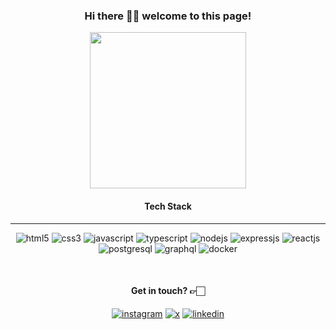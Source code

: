 <h3 align="center">Hi there ✋🏻 welcome to this page!</h4>

<p align="center">
  <img width="250" src="https://readme-typing-svg.demolab.com?font=Ubuntu+Mono&weight=500&size=36&duration=2000&pause=1000&color=33C065&center=true&vCenter=true&width=480&height=240&lines=Software+Engineer;Automation+Specialist;AI+Enthusiast">
</p>

<h4 align="center">Tech Stack</h4>

-----
<p align="center">
  <img src="https://img.icons8.com/?size=36&id=9nmz9TYzN8iO&format=png&color=33c065" alt="html5"/>
  <img src="https://img.icons8.com/?size=36&id=38273&format=png&color=33c065" alt="css3"/>
  <img src="https://img.icons8.com/?size=36&id=39853&format=png&color=33c065" alt="javascript" />
  <img src="https://img.icons8.com/?size=36&id=vMqgHSToxrJR&format=png&color=33c065" alt="typescript" />
  <img src="https://img.icons8.com/?size=36&id=FQlr_bFSqEdG&format=png&color=33c065" alt="nodejs" />
  <img src="https://img.icons8.com/?size=36&id=kg46nzoJrmTR&format=png&color=33c065" alt="expressjs" />
  <img src="https://img.icons8.com/?size=36&id=58811&format=png&color=33c065" alt="reactjs"/>
  <img src="https://img.icons8.com/?size=36&id=25010&format=png&color=33c065" alt="postgresql" />
  <img src="https://img.icons8.com/?size=36&id=lx6cJkVf1gg7&format=png&color=33c065" alt="graphql" />
  <img src="https://img.icons8.com/?size=36&id=22797&format=png&color=33c065" alt="docker" />
</p>

<br>

<h4 align="center">Get in touch? 👉🏻</h4>
<p align="center">
  <a href= "https://instagram.com/knycornelius"><img src="https://img.icons8.com/?size=36&id=32292&format=png&color=33c065" alt="instagram"/></a>
  <a href= "https://x.com/knycornelius"><img src="https://img.icons8.com/?size=36&id=6Fsj3rv2DCmG&format=png&color=33c065" alt="x" /></a>
  <a href= "https://linkedin.com/in/knycornelius"><img src="https://img.icons8.com/?size=36&id=447&format=png&color=33c065" alt="linkedin" /></a>
</p>

<!--
**knycornelius/knycornelius** is a ✨ _special_ ✨ repository because its `README.md` (this file) appears on your GitHub profile.

Here are some ideas to get you started:

- 🔭 I’m currently working on ...
- 🌱 I’m currently learning ...
- 👯 I’m looking to collaborate on ...
- 🤔 I’m looking for help with ...
- 💬 Ask me about ...
- 📫 How to reach me: ...
- 😄 Pronouns: ...
- ⚡ Fun fact: ...
-->
 
